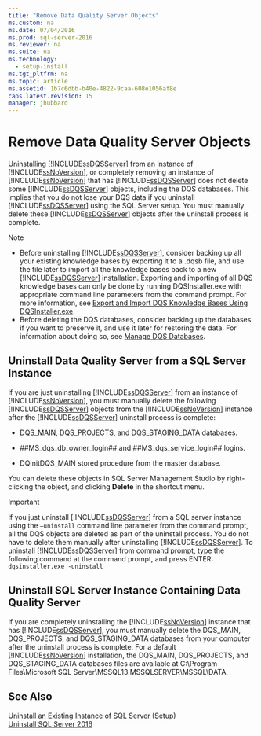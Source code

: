 ```yaml
---
title: "Remove Data Quality Server Objects"
ms.custom: na
ms.date: 07/04/2016
ms.prod: sql-server-2016
ms.reviewer: na
ms.suite: na
ms.technology: 
  - setup-install
ms.tgt_pltfrm: na
ms.topic: article
ms.assetid: 1b7c6dbb-b40e-4822-9caa-608e1056af8e
caps.latest.revision: 15
manager: jhubbard
---
```

# Remove Data Quality Server Objects
Uninstalling [!INCLUDE[ssDQSServer](../../Topics/TopicNameContainA/includes/ssDQSServer_md.md)] from an instance of [!INCLUDE[ssNoVersion](../../Topics/TopicNameContainA/includes/ssNoVersion_md.md)], or completely removing an instance of [!INCLUDE[ssNoVersion](../../Topics/TopicNameContainA/includes/ssNoVersion_md.md)] that has [!INCLUDE[ssDQSServer](../../Topics/TopicNameContainA/includes/ssDQSServer_md.md)] does not delete some [!INCLUDE[ssDQSServer](../../Topics/TopicNameContainA/includes/ssDQSServer_md.md)] objects, including the DQS databases. This implies that you do not lose your DQS data if you uninstall [!INCLUDE[ssDQSServer](../../Topics/TopicNameContainA/includes/ssDQSServer_md.md)] using the SQL Server setup. You must manually delete these [!INCLUDE[ssDQSServer](../../Topics/TopicNameContainA/includes/ssDQSServer_md.md)] objects after the uninstall process is complete.  
  
> [!NOTE]  
>  -   Before uninstalling [!INCLUDE[ssDQSServer](../../Topics/TopicNameContainA/includes/ssDQSServer_md.md)], consider backing up all your existing knowledge bases by exporting it to a .dqsb file, and use the file later to import all the knowledge bases back to a new [!INCLUDE[ssDQSServer](../../Topics/TopicNameContainA/includes/ssDQSServer_md.md)] installation. Exporting and importing of all DQS knowledge bases can only be done by running DQSInstaller.exe with appropriate command line parameters from the command prompt. For more information, see [Export and Import DQS Knowledge Bases Using DQSInstaller.exe](../../Topics/TopicNameNotContainA/Export-and-Import-DQS-Knowledge-Bases-Using-DQSInstaller.exe.md).  
> -   Before deleting the DQS databases, consider backing up the databases if you want to preserve it, and use it later for restoring the data. For information about doing so, see [Manage DQS Databases](../../Topics/TopicNameNotContainA/Manage-DQS-Databases.md).  
  
## Uninstall Data Quality Server from a SQL Server Instance  
 If you are just uninstalling [!INCLUDE[ssDQSServer](../../Topics/TopicNameContainA/includes/ssDQSServer_md.md)] from an instance of [!INCLUDE[ssNoVersion](../../Topics/TopicNameContainA/includes/ssNoVersion_md.md)], you must manually delete the following [!INCLUDE[ssDQSServer](../../Topics/TopicNameContainA/includes/ssDQSServer_md.md)] objects from the [!INCLUDE[ssNoVersion](../../Topics/TopicNameContainA/includes/ssNoVersion_md.md)] instance after the [!INCLUDE[ssDQSServer](../../Topics/TopicNameContainA/includes/ssDQSServer_md.md)] uninstall process is complete:  
  
-   DQS_MAIN, DQS_PROJECTS, and DQS_STAGING_DATA databases.  
  
-   \##MS_dqs_db_owner_login## and ##MS_dqs_service_login## logins.  
  
-   DQInitDQS_MAIN stored procedure from the master database.  
  
 You can delete these objects in SQL Server Management Studio by right-clicking the object, and clicking **Delete** in the shortcut menu.  
  
> [!IMPORTANT]  
>  If you just uninstall [!INCLUDE[ssDQSServer](../../Topics/TopicNameContainA/includes/ssDQSServer_md.md)] from a SQL server instance using the `–uninstall` command line parameter from the command prompt, all the DQS objects are deleted as part of the uninstall process. You do not have to delete them manually after uninstalling [!INCLUDE[ssDQSServer](../../Topics/TopicNameContainA/includes/ssDQSServer_md.md)]. To uninstall [!INCLUDE[ssDQSServer](../../Topics/TopicNameContainA/includes/ssDQSServer_md.md)] from command prompt, type the following command at the command prompt, and press ENTER:   
> `dqsinstaller.exe -uninstall`  
  
## Uninstall SQL Server Instance Containing Data Quality Server  
 If you are completely uninstalling the [!INCLUDE[ssNoVersion](../../Topics/TopicNameContainA/includes/ssNoVersion_md.md)] instance that has [!INCLUDE[ssDQSServer](../../Topics/TopicNameContainA/includes/ssDQSServer_md.md)], you must manually delete the DQS_MAIN, DQS_PROJECTS, and DQS_STAGING_DATA databases from your computer after the uninstall process is complete. For a default [!INCLUDE[ssNoVersion](../../Topics/TopicNameContainA/includes/ssNoVersion_md.md)] installation, the DQS_MAIN, DQS_PROJECTS, and DQS_STAGING_DATA databases files are available at C:\Program Files\Microsoft SQL Server\MSSQL13.MSSQLSERVER\MSSQL\DATA.  
  
## See Also  
 [Uninstall an Existing Instance of SQL Server (Setup)](../../Topics/TopicNameNotContainA/Uninstall-an-Existing-Instance-of-SQL-Server--Setup-.md)   
 [Uninstall SQL Server 2016](../../Topics/TopicNameNotContainA/Uninstall-SQL-Server-2016.md)
